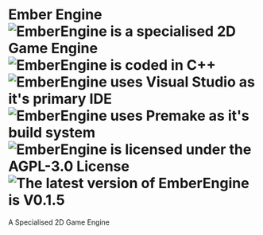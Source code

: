 # Ember Engine ![](https://img.shields.io/badge/-2D%20Game%20Engine-660033 "EmberEngine is a specialised 2D Game Engine") ![](https://img.shields.io/badge/-C++-gold "EmberEngine is coded in C++") ![](https://img.shields.io/badge/-Visual%20Studio-darkorchid "EmberEngine uses Visual Studio as it's primary IDE") ![](https://img.shields.io/badge/Premake-blue "EmberEngine uses Premake as it's build system") ![](https://img.shields.io/github/license/RottenThunder/EmberEngine "EmberEngine is licensed under the AGPL-3.0 License") ![](https://img.shields.io/badge/version-0.1.5-critical "The latest version of EmberEngine is V0.1.5")

A Specialised 2D Game Engine